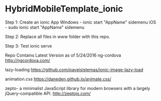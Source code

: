 # HybridMobileTemplate_ionic
Step 1: Create an ionic App
Windows - ionic start "AppName" sidemenu 
iOS - sudo ionic start "AppName" sidemenu

Step 2:
Replace all files in www folder with this repo.

Step 3: Test
ionic serve



Repo Contains Latest Version as of 5/24/2016
ng-cordova 
http://ngcordova.com/

lazy-loading 
https://github.com/paveisistemas/ionic-image-lazy-load

animation.css
https://daneden.github.io/animate.css/

zepto-  a minimalist JavaScript library for modern browsers with a largely jQuery-compatible API.
http://zeptojs.com/
